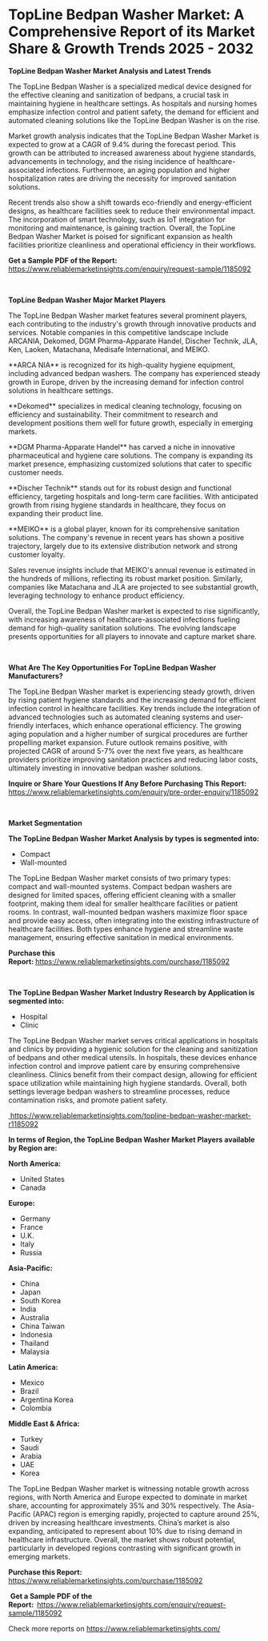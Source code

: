 <p><h1>TopLine Bedpan Washer Market: A Comprehensive Report of its Market Share & Growth Trends 2025 - 2032</h1></p><p><strong>TopLine Bedpan Washer Market Analysis and Latest Trends</strong></p>
<p><p>The TopLine Bedpan Washer is a specialized medical device designed for the effective cleaning and sanitization of bedpans, a crucial task in maintaining hygiene in healthcare settings. As hospitals and nursing homes emphasize infection control and patient safety, the demand for efficient and automated cleaning solutions like the TopLine Bedpan Washer is on the rise.</p><p>Market growth analysis indicates that the TopLine Bedpan Washer Market is expected to grow at a CAGR of 9.4% during the forecast period. This growth can be attributed to increased awareness about hygiene standards, advancements in technology, and the rising incidence of healthcare-associated infections. Furthermore, an aging population and higher hospitalization rates are driving the necessity for improved sanitation solutions.</p><p>Recent trends also show a shift towards eco-friendly and energy-efficient designs, as healthcare facilities seek to reduce their environmental impact. The incorporation of smart technology, such as IoT integration for monitoring and maintenance, is gaining traction. Overall, the TopLine Bedpan Washer Market is poised for significant expansion as health facilities prioritize cleanliness and operational efficiency in their workflows.</p></p>
<p><strong>Get a Sample PDF of the Report:&nbsp;</strong> <a href="https://www.reliablemarketinsights.com/enquiry/request-sample/1185092?utm_campaign=3291&utm_medium=2&utm_source=Github&utm_content=ia&utm_term=28032025&utm_id=topline-bedpan-washer">https://www.reliablemarketinsights.com/enquiry/request-sample/1185092</a></p>
<p>&nbsp;</p>
<p><strong>TopLine Bedpan Washer Major Market Players</strong></p>
<p><p>The TopLine Bedpan Washer market features several prominent players, each contributing to the industry's growth through innovative products and services. Notable companies in this competitive landscape include ARCANIA, Dekomed, DGM Pharma-Apparate Handel, Discher Technik, JLA, Ken, Laoken, Matachana, Medisafe International, and MEIKO.</p><p>**ARCA NIA** is recognized for its high-quality hygiene equipment, including advanced bedpan washers. The company has experienced steady growth in Europe, driven by the increasing demand for infection control solutions in healthcare settings.</p><p>**Dekomed** specializes in medical cleaning technology, focusing on efficiency and sustainability. Their commitment to research and development positions them well for future growth, especially in emerging markets.</p><p>**DGM Pharma-Apparate Handel** has carved a niche in innovative pharmaceutical and hygiene care solutions. The company is expanding its market presence, emphasizing customized solutions that cater to specific customer needs.</p><p>**Discher Technik** stands out for its robust design and functional efficiency, targeting hospitals and long-term care facilities. With anticipated growth from rising hygiene standards in healthcare, they focus on expanding their product line.</p><p>**MEIKO** is a global player, known for its comprehensive sanitation solutions. The company's revenue in recent years has shown a positive trajectory, largely due to its extensive distribution network and strong customer loyalty.</p><p>Sales revenue insights include that MEIKO's annual revenue is estimated in the hundreds of millions, reflecting its robust market position. Similarly, companies like Matachana and JLA are projected to see substantial growth, leveraging technology to enhance product efficiency.</p><p>Overall, the TopLine Bedpan Washer market is expected to rise significantly, with increasing awareness of healthcare-associated infections fueling demand for high-quality sanitation solutions. The evolving landscape presents opportunities for all players to innovate and capture market share.</p></p>
<p>&nbsp;</p>
<p><strong>What Are The Key Opportunities For TopLine Bedpan Washer Manufacturers?</strong></p>
<p><p>The TopLine Bedpan Washer market is experiencing steady growth, driven by rising patient hygiene standards and the increasing demand for efficient infection control in healthcare facilities. Key trends include the integration of advanced technologies such as automated cleaning systems and user-friendly interfaces, which enhance operational efficiency. The growing aging population and a higher number of surgical procedures are further propelling market expansion. Future outlook remains positive, with projected CAGR of around 5-7% over the next five years, as healthcare providers prioritize improving sanitation practices and reducing labor costs, ultimately investing in innovative bedpan washer solutions.</p></p>
<p><strong>Inquire or Share Your Questions If Any Before Purchasing This Report:</strong> <a href="https://www.reliablemarketinsights.com/enquiry/pre-order-enquiry/1185092?utm_campaign=3291&utm_medium=2&utm_source=Github&utm_content=ia&utm_term=28032025&utm_id=topline-bedpan-washer">https://www.reliablemarketinsights.com/enquiry/pre-order-enquiry/1185092</a></p>
<p>&nbsp;</p>
<p><strong>Market Segmentation</strong></p>
<p><strong>The TopLine Bedpan Washer Market Analysis by types is segmented into:</strong></p>
<p><ul><li>Compact</li><li>Wall-mounted</li></ul></p>
<p><p>The TopLine Bedpan Washer market consists of two primary types: compact and wall-mounted systems. Compact bedpan washers are designed for limited spaces, offering efficient cleaning with a smaller footprint, making them ideal for smaller healthcare facilities or patient rooms. In contrast, wall-mounted bedpan washers maximize floor space and provide easy access, often integrating into the existing infrastructure of healthcare facilities. Both types enhance hygiene and streamline waste management, ensuring effective sanitation in medical environments.</p></p>
<p><strong>Purchase this Report:&nbsp;</strong><a href="https://www.reliablemarketinsights.com/purchase/1185092?utm_campaign=3291&utm_medium=2&utm_source=Github&utm_content=ia&utm_term=28032025&utm_id=topline-bedpan-washer">https://www.reliablemarketinsights.com/purchase/1185092</a></p>
<p>&nbsp;</p>
<p><strong>The TopLine Bedpan Washer Market Industry Research by Application is segmented into:</strong></p>
<p><ul><li>Hospital</li><li>Clinic</li></ul></p>
<p><p>The TopLine Bedpan Washer market serves critical applications in hospitals and clinics by providing a hygienic solution for the cleaning and sanitization of bedpans and other medical utensils. In hospitals, these devices enhance infection control and improve patient care by ensuring comprehensive cleanliness. Clinics benefit from their compact design, allowing for efficient space utilization while maintaining high hygiene standards. Overall, both settings leverage bedpan washers to streamline processes, reduce contamination risks, and promote patient safety.</p></p>
<p><a href="https://www.reliablemarketinsights.com/topline-bedpan-washer-market-r1185092?utm_campaign=3291&utm_medium=2&utm_source=Github&utm_content=ia&utm_term=28032025&utm_id=topline-bedpan-washer">&nbsp;https://www.reliablemarketinsights.com/topline-bedpan-washer-market-r1185092</a></p>
<p><strong>In terms of Region, the TopLine Bedpan Washer Market Players available by Region are:</strong></p>
<p>
    <p> <strong> North America: </strong>
        <ul>
            <li>United States</li>
            <li>Canada</li>
        </ul>
        </p> 
    <p> <strong> Europe: </strong>
        <ul>
            <li>Germany</li>
            <li>France</li>
            <li>U.K.</li>
            <li>Italy</li>
            <li>Russia</li>
        </ul>
        </p> 
    <p> <strong> Asia-Pacific: </strong>
        <ul>
            <li>China</li>
            <li>Japan</li>
            <li>South Korea</li>
            <li>India</li>
            <li>Australia</li>
            <li>China Taiwan</li>
            <li>Indonesia</li>
            <li>Thailand</li>
            <li>Malaysia</li>
        </ul>
        </p> 
    <p> <strong> Latin America: </strong>
        <ul>
            <li>Mexico</li>
            <li>Brazil</li>
            <li>Argentina Korea</li>
            <li>Colombia</li>
        </ul>
        </p> 
    <p> <strong> Middle East & Africa: </strong>
        <ul>
            <li>Turkey</li>
            <li>Saudi</li>
            <li>Arabia</li>
            <li>UAE</li>
            <li>Korea</li>
        </ul>
    </p>
    </p>
<p><p>The TopLine Bedpan Washer market is witnessing notable growth across regions, with North America and Europe expected to dominate in market share, accounting for approximately 35% and 30% respectively. The Asia-Pacific (APAC) region is emerging rapidly, projected to capture around 25%, driven by increasing healthcare investments. China’s market is also expanding, anticipated to represent about 10% due to rising demand in healthcare infrastructure. Overall, the market shows robust potential, particularly in developed regions contrasting with significant growth in emerging markets.</p></p>
<p><strong>Purchase this Report: </strong><a href="https://www.reliablemarketinsights.com/purchase/1185092?utm_campaign=3291&utm_medium=2&utm_source=Github&utm_content=ia&utm_term=28032025&utm_id=topline-bedpan-washer">https://www.reliablemarketinsights.com/purchase/1185092</a></p>
<p>&nbsp;<strong>Get a Sample PDF of the Report:&nbsp;&nbsp;</strong><a href="https://www.reliablemarketinsights.com/enquiry/request-sample/1185092?utm_campaign=3291&utm_medium=2&utm_source=Github&utm_content=ia&utm_term=28032025&utm_id=topline-bedpan-washer">https://www.reliablemarketinsights.com/enquiry/request-sample/1185092</a></p>
<p><strong></strong></p>
<p>Check more reports on <a href="https://www.reliablemarketinsights.com/?utm_campaign=3291&utm_medium=2&utm_source=Github&utm_content=ia&utm_term=28032025&utm_id=topline-bedpan-washer">https://www.reliablemarketinsights.com/</a></p>